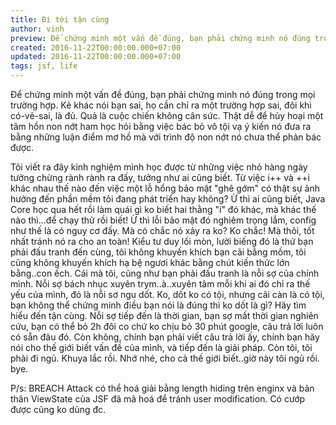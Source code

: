 ```yaml
---
title: Đi tới tận cùng
author: vinh
preview: Để chứng minh một vấn đề đúng, bạn phải chứng minh nó đúng trong mọi trường hợp. Kẻ khác nói bạn sai, họ cần chỉ ra một trường hợp sai, đôi khi có-vẻ-sai, là đủ.
created: 2016-11-22T00:00:00.000+07:00
updated: 2016-11-22T00:00:00.000+07:00
tags: jsf, life
---
```


Để chứng minh một vấn đề đúng, bạn phải chứng minh nó đúng trong mọi trường hợp.
Kẻ khác nói bạn sai, họ cần chỉ ra một trường hợp sai, đôi khi có-vẻ-sai, là đủ.
Quả là cuộc chiến không cân sức. Thật dễ để hủy hoại một tâm hồn non nớt ham học
hỏi bằng việc bác bỏ vô tội vạ ý kiến nó đưa ra bằng những luận điểm mơ hồ mà
với trình độ non nớt nó chưa thể phản bác được.

Tôi viết ra đây kinh nghiệm mình học được từ những việc nhỏ hàng ngày tưởng
chừng rành rành ra đấy, tưởng như ai cũng biết. Từ việc i++ và ++i khác nhau thế
nào đến việc một lỗ hổng bảo mật "ghê gớm" có thật sự ảnh hưởng đến phần mềm tôi
đang phát triển hay không? Ừ thì ai cũng biết, Java Core học qua hết rồi làm
quái gì ko biết hai thằng "i" đó khác, mà khác thế nào thì...để chạy thử rồi
biết! Ừ thì lỗi bảo mật đó nghiêm trọng lắm, config như thế là có nguy cơ đấy.
Mà có chắc nó xảy ra ko? Ko chắc! Mà thôi, tốt nhất tránh nó ra cho an toàn!
Kiểu tư duy lối mòn, lười biếng đó là thứ bạn phải đấu tranh đến cùng, tôi không
khuyến khích bạn cãi bằng mồm, tôi cũng không khuyến khích hạ bệ ngươi khác bằng
chút kiến thức lớn bằng..con ếch. Cái mà tôi, cũng như bạn phải đấu tranh là nỗi
sợ của chính mình. Nỗi sợ bách nhục xuyên trym..à..xuyên tâm mỗi khi ai đó chỉ
ra thế yếu của mình, đó là nỗi sơ ngu dốt. Ko, dốt ko có tội, nhưng cãi càn là
có tội, bạn không thể chứng minh điều bạn nói là đúng thì ko dốt là gì? Hãy tìm
hiểu đến tận cùng. Nỗi sợ tiếp đến là thời gian, bạn sợ mất thời gian nghiên
cứu, bạn có thể bỏ 2h đôi co chứ ko chịu bỏ 30 phút google, câu trả lời luôn có
sẵn đâu đó. Còn không, chính bạn phải viết câu trả lời ấy, chính bạn hãy nói cho
thế giới biết vấn đề của mình, và tiếp đến là giải pháp. Còn tôi, tôi phải đi
ngủ. Khuya lắc rồi. Nhớ nhé, cho cả thế giới biết..giờ này tôi ngủ rồi. bye.

P/s: BREACH Attack có thể hoá giải bằng length hiding trên enginx và bản thân
ViewState của JSF đã mã hoá để tránh user modification. Có cướp được cũng ko
dùng đc.
